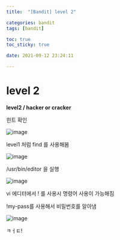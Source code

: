 ```yaml
---
title:  "[Bandit] level 2"

categories: bandit
tags: [bandit]

toc: true
toc_sticky: true

date: 2021-09-12 23:24:11

---
```


# level 2

**level2 / hacker or cracker**

힌트 확인

![image](https://user-images.githubusercontent.com/69203345/132991106-5381a108-0ebc-4e89-b64a-ee5b2d68775f.png)

level1 처럼 find 를 사용해봄

![image](https://user-images.githubusercontent.com/69203345/132991188-8f4857b9-0c59-4887-b960-9e1618f2b39d.png)

/usr/bin/editor 을 실행

![image](https://user-images.githubusercontent.com/69203345/132991320-44af3475-32f2-47aa-8fea-3d994c5f0105.png)

vi 에디터에서 ! 를 사용시 명령어 사용이 가능해짐

!my-pass를 사용해서 비밀번호를 알아냄

![image](https://user-images.githubusercontent.com/69203345/132991382-ef69371d-dc72-459e-ace7-7f9e60daebaf.png)

ㅋㅓㅌ!